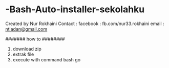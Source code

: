 # -Bash-Auto-installer-sekolahku
Created by Nur Rokhaini
Contact  : 
facebook : fb.com/nur33.rokhaini
email    : ntladan@gmail.com

####### how to ########
1. download zip
2. extrak file
3. execute with command bash go

          

